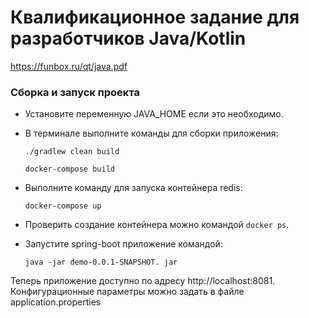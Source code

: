 # Квалификационное задание для разработчиков Java/Kotlin

https://funbox.ru/qt/java.pdf

### Сборка и запуск проекта
- Установите переменную JAVA_HOME если это необходимо.
- В терминале выполните команды для сборки приложения:

    ``` ./gradlew clean build ```

    ``` docker-compose build ```

- Выполните команду для запуска контейнера redis:

    ``` docker-compose up ```
- Проверить создание контейнера можно командой ``` docker ps ```.

- Запустите spring-boot приложение командой: 

    ``` java -jar demo-0.0.1-SNAPSHOT. jar ```

Теперь приложение доступно по адресу http://localhost:8081.
Конфигурационные параметры можно задать в файле application.properties